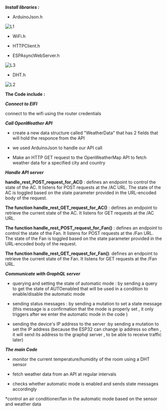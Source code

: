 
***Install libraries :***

* ArduinoJson.h

![L1](https://github.com/shy-shai/IOT-projets/assets/165284030/6d325ef0-46fa-40ca-bbc4-fa8463a7e842)

* WiFi.h

* HTTPClient.h

* ESPAsyncWebServer.h

![L3](https://github.com/shy-shai/IOT-projets/assets/165284030/9580a55d-9e54-4ee3-893a-db7366c74be3)

* DHT.h

 ![L2](https://github.com/shy-shai/IOT-projets/assets/165284030/06d41c7e-1540-45a7-96d8-639e5d9b9f6d)




****The Code include :****



***Connect to EIFI***

connect to the wifi using the router credentials 


***Call OpenWeather API*** 

* create a new data structure called "WeatherData" that has 2 fields that will hold the responce from the API

* we used ArduinoJson to handle our API call

* Make an HTTP GET request to the OpenWeatherMap API to fetch weather data for a specified city and country




***Handle API server***


**handle_rest_POST_request_for_AC()** : defines an endpoint to control the state of the AC. It listens for POST requests at the /AC URL. The state of the AC is toggled based on the state parameter provided in the URL-encoded body of the request.

**The function handle_rest_GET_request_for_AC()** : defines an endpoint to retrieve the current state of the AC. It listens for GET requests at the /AC URL.

**The function handle_rest_POST_request_for_Fan()** : defines an endpoint to control the state of the Fan. It listens for POST requests at the /Fan URL. The state of the Fan is toggled based on the state parameter provided in the URL-encoded body of the request.

**The function handle_rest_GET_request_for_Fan()**: defines an endpoint to retrieve the current state of the Fan. It listens for GET requests at the /Fan URL.



***Communicate with GraphQL server***

* querying and setting the state of automatic mode : by sending a query to get the state of AUTOenabled that will be used in a condition to enable/disable the automatic mode
  
* sending status messages : by sending a mutation to set a state message (this message is a confirmation that the mode is properly set , it only triggers after we enter the automatic mode in the code )

* sending the device's IP address to the server :by sending a mutation to set the IP address (because the ESP32 can change ip address so often , it will send its address to the graphql server , to be able to receive traffic later)



***The main Code***


* monitor the current temperature/humidity of the room using a DHT sensor

* fetch weather data from an API at regular intervals 

* checks whether automatic mode is enabled and sends state messages accordingly
  
*control an air conditioner/fan in the automatic mode based on the sensor and weather data

